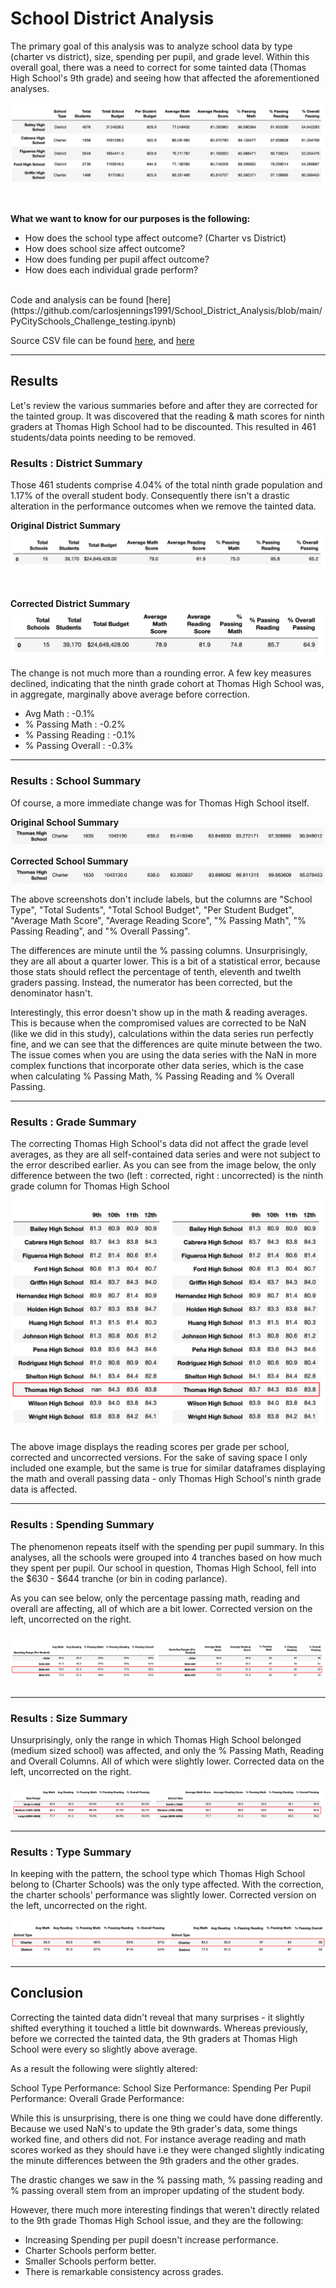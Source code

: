 # School District Analysis
The primary goal of this analysis was to analyze school data by type (charter vs district), size, spending per pupil, and grade level. Within this overall goal, there was a need to correct for some tainted data (Thomas High School's 9th grade) and seeing how that affected the aforementioned analyses.  

![school summary screenshot](https://github.com/carlosjennings1991/School_District_Analysis/blob/main/Resources/school_summary_screenshot.png)

<br />

**What we want to know for our purposes is the following:**

* How does the school type affect outcome? (Charter vs District)
* How does school size affect outcome?
* How does funding per pupil affect outcome?
* How does each individual grade perform?

<br />
Code and analysis can be found [here](https://github.com/carlosjennings1991/School_District_Analysis/blob/main/PyCitySchools_Challenge_testing.ipynb)

<br />

Source CSV file can be found [here](https://github.com/carlosjennings1991/School_District_Analysis/blob/main/Resources/schools_complete.csv), 
and [here](https://github.com/carlosjennings1991/School_District_Analysis/blob/main/Resources/students_complete.csv) 

---

## Results

Let's review the various summaries before and after they are corrected for the tainted group. It was discovered that the reading & math scores for ninth graders at Thomas High School had to be discounted. This resulted in 461 students/data points needing to be removed. 

### Results : District Summary
Those 461 students comprise 4.04% of the total ninth grade population and 1.17% of the overall student body. Consequently there isn't a drastic alteration in the performance outcomes when we remove the tainted data.  

**Original District Summary**
![original district summary](https://github.com/carlosjennings1991/School_District_Analysis/blob/main/Resources/district_summary_original.png)

<br />

**Corrected District Summary**
![corrected district summary](https://github.com/carlosjennings1991/School_District_Analysis/blob/main/Resources/district_summary_corrected.png)

The change is not much more than a rounding error. A few key measures declined, indicating that the ninth grade cohort at Thomas High School was, in aggregate, marginally above average before correction.  

* Avg Math : -0.1%
* % Passing Math : -0.2%
* % Passing Reading : -0.1%
* % Passing Overall : -0.3%

---
### Results : School Summary

Of course, a more immediate change was for Thomas High School itself. 

**Original School Summary**
![original school summary](https://github.com/carlosjennings1991/School_District_Analysis/blob/main/Resources/thomas_HS_original.png)

**Corrected School Summary**
![corrected school summary](https://github.com/carlosjennings1991/School_District_Analysis/blob/main/Resources/thomas_HS_corrected.png)

The above screenshots don't include labels, but the columns are "School Type", "Total Sudents", "Total School Budget", "Per Student Budget", "Average Math Score", "Average Reading Score", "% Passing Math", "% Passing Reading", and "% Overall Passing".

The differences are minute until the % passing columns. Unsurprisingly, they are all about a quarter lower. This is a bit of a statistical error, because those stats should reflect the percentage of tenth, eleventh and twelth graders passing. Instead, the numerator has been corrected, but the denominator hasn't.  

Interestingly, this error doesn't show up in the math & reading averages. This is because when the compromised values are corrected to be NaN (like we did in this study), calculations within the data series run perfectly fine, and we can see that the differences are quite minute between the two. The issue comes when you are using the data series with the NaN in more complex functions that incorporate other data series, which is the case when calculating % Passing Math, % Passing Reading and % Overall Passing. 

---
### Results : Grade Summary

The correcting Thomas High School's data did not affect the grade level averages, as they are all self-contained data series and were not subject to the error described earlier. As you can see from the image below, the only difference between the two (left : corrected, right : uncorrected) is the ninth grade column for Thomas High School

![thomas HS](https://github.com/carlosjennings1991/School_District_Analysis/blob/main/Resources/grade_level_summary.png)

The above image displays the reading scores per grade per school, corrected and uncorrected versions. For the sake of saving space I only included one example, but the same is true for similar dataframes displaying the math and overall passing data - only Thomas High School's ninth grade data is affected. 

---
### Results : Spending Summary

The phenomenon repeats itself with the spending per pupil summary. In this analyses, all the schools were grouped into 4 tranches based on how much they spent per pupil. Our school in question, Thomas High School, fell into the $630 - $644 tranche (or bin in coding parlance). 

As you can see below, only the percentage passing math, reading and overall are affecting, all of which are a bit lower. Corrected version on the left, uncorrected on the right. 

![spending per pupil](https://github.com/carlosjennings1991/School_District_Analysis/blob/main/Resources/funding_per_pupil.png)

---
### Results : Size Summary

Unsurprisingly, only the range in which Thomas High School belonged (medium sized school) was affected, and only the % Passing Math, Reading and Overall Columns. All of which were slightly lower. Corrected data on the left, uncorrected on the right.

![size summary](https://github.com/carlosjennings1991/School_District_Analysis/blob/main/Resources/size_analysis.png)

---
### Results : Type Summary

In keeping with the pattern, the school type which Thomas High School belong to (Charter Schools) was the only type affected. With the correction, the charter schools' performance was slightly lower. Corrected version on the left, uncorrected on the right. 

![type summary](https://github.com/carlosjennings1991/School_District_Analysis/blob/main/Resources/type_analysis.png)

---
## Conclusion

Correcting the tainted data didn't reveal that many surprises - it slightly shifted everything it touched a little bit downwards. Whereas previously, before we corrected the tainted data, the 9th graders at Thomas High School were every so slightly above average. 

As a result the following were slightly altered: 

School Type Performance:
School Size Performance:
Spending Per Pupil Performance:
Overall Grade Performance: 

While this is unsurprising, there is one thing we could have done differently. Because we used NaN's to update the 9th grader's data, some things worked fine, and others did not. For instance average reading and math scores worked as they should have i.e they were changed slightly indicating the minute differences between the 9th graders and the other grades. 

The drastic changes we saw in the % passing math, % passing reading and % passing overall stem from an improper updating of the student body. 

However, there much more interesting findings that weren't directly related to the 9th grade Thomas High School issue, and they are the following: 

* Increasing Spending per pupil doesn't increase performance. 
* Charter Schools perform better. 
* Smaller Schools perform better. 
* There is remarkable consistency across grades. 

